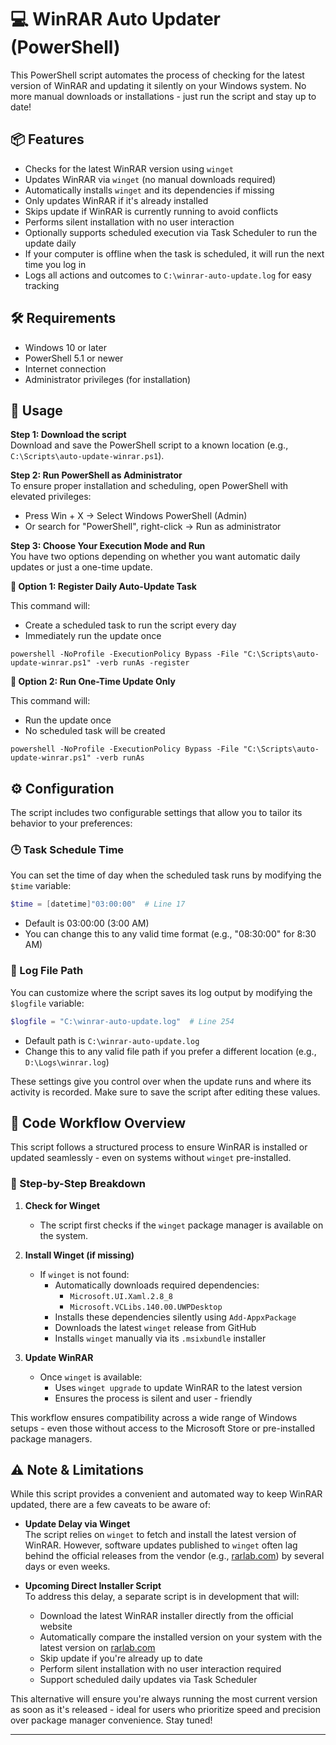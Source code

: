 # 💻 WinRAR Auto Updater (PowerShell)

This PowerShell script automates the process of checking for the latest version of WinRAR and updating it silently on your Windows system. No more manual downloads or installations - just run the script and stay up to date!

## 📦 Features

- Checks for the latest WinRAR version using `winget`
- Updates WinRAR via `winget` (no manual downloads required)
- Automatically installs `winget` and its dependencies if missing
- Only updates WinRAR if it's already installed
- Skips update if WinRAR is currently running to avoid conflicts
- Performs silent installation with no user interaction
- Optionally supports scheduled execution via Task Scheduler to run the update daily
- If your computer is offline when the task is scheduled, it will run the next time you log in
- Logs all actions and outcomes to `C:\winrar-auto-update.log` for easy tracking

## 🛠️ Requirements

- Windows 10 or later
- PowerShell 5.1 or newer
- Internet connection
- Administrator privileges (for installation)

## 🚀 Usage

**Step 1: Download the script**  
Download and save the PowerShell script to a known location (e.g., `C:\Scripts\auto-update-winrar.ps1`).  

**Step 2: Run PowerShell as Administrator**  
To ensure proper installation and scheduling, open PowerShell with elevated privileges:  
- Press Win + X →  Select Windows PowerShell (Admin)  
- Or search for "PowerShell", right-click →  Run as administrator  

**Step 3: Choose Your Execution Mode and Run**  
You have two options depending on whether you want automatic daily updates or just a one-time update.  

**🔁 Option 1: Register Daily Auto-Update Task**  

This command will:

- Create a scheduled task to run the script every day
- Immediately run the update once

```
powershell -NoProfile -ExecutionPolicy Bypass -File "C:\Scripts\auto-update-winrar.ps1" -verb runAs -register
```

**🔁 Option 2: Run One-Time Update Only**  

This command will:

- Run the update once
- No scheduled task will be created

```
powershell -NoProfile -ExecutionPolicy Bypass -File "C:\Scripts\auto-update-winrar.ps1" -verb runAs
```

## ⚙️ Configuration

The script includes two configurable settings that allow you to tailor its behavior to your preferences:

### 🕒 Task Schedule Time

You can set the time of day when the scheduled task runs by modifying the `$time` variable:

```powershell
$time = [datetime]"03:00:00"  # Line 17
```

- Default is 03:00:00 (3:00 AM)
- You can change this to any valid time format (e.g., "08:30:00" for 8:30 AM)

### 📄 Log File Path

You can customize where the script saves its log output by modifying the `$logfile` variable:

```powershell
$logfile = "C:\winrar-auto-update.log"  # Line 254
```

- Default path is `C:\winrar-auto-update.log`
- Change this to any valid file path if you prefer a different location (e.g., `D:\Logs\winrar.log`)

These settings give you control over when the update runs and where its activity is recorded. Make sure to save the script after editing these values.

## 🔁 Code Workflow Overview

This script follows a structured process to ensure WinRAR is installed or updated seamlessly - even on systems without `winget` pre-installed.

### 🧩 Step-by-Step Breakdown

1. **Check for Winget**
   - The script first checks if the `winget` package manager is available on the system.

2. **Install Winget (if missing)**
   - If `winget` is not found:
     - Automatically downloads required dependencies:
       - `Microsoft.UI.Xaml.2.8_8`
       - `Microsoft.VCLibs.140.00.UWPDesktop`
     - Installs these dependencies silently using `Add-AppxPackage`
     - Downloads the latest `winget` release from GitHub
     - Installs `winget` manually via its `.msixbundle` installer

3. **Update WinRAR**
   - Once `winget` is available:
     - Uses `winget upgrade` to update WinRAR to the latest version
     - Ensures the process is silent and user - friendly

This workflow ensures compatibility across a wide range of Windows setups - even those without access to the Microsoft Store or pre-installed package managers.

## ⚠️ Note & Limitations

While this script provides a convenient and automated way to keep WinRAR updated, there are a few caveats to be aware of:

- **Update Delay via Winget**  
  The script relies on `winget` to fetch and install the latest version of WinRAR. However, software updates published to `winget` often lag behind the official releases from the vendor (e.g., [rarlab.com](https://www.rarlab.com)) by several days or even weeks.

- **Upcoming Direct Installer Script**  
  To address this delay, a separate script is in development that will:
  - Download the latest WinRAR installer directly from the official website
  - Automatically compare the installed version on your system with the latest version on [rarlab.com](https://www.rarlab.com)
  - Skip update if you're already up to date
  - Perform silent installation with no user interaction required
  - Support scheduled daily updates via Task Scheduler

This alternative will ensure you're always running the most current version as soon as it's released - ideal for users who prioritize speed and precision over package manager convenience. Stay tuned!

---